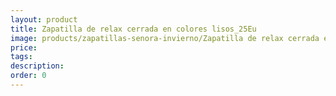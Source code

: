 ```yaml
---
layout: product
title: Zapatilla de relax cerrada en colores lisos_25Eu
image: products/zapatillas-senora-invierno/Zapatilla de relax cerrada en colores lisos_25Eu.jpeg
price: 
tags: 
description: 
order: 0
---
```

